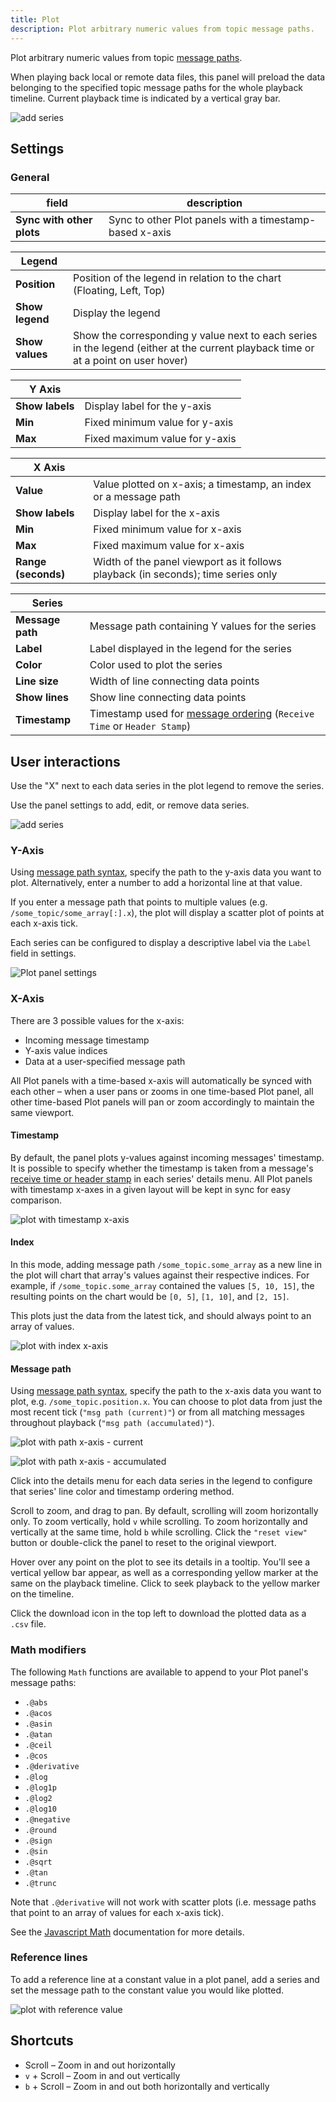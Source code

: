 ```yaml
---
title: Plot
description: Plot arbitrary numeric values from topic message paths.
---
```


Plot arbitrary numeric values from topic [message paths](/docs/visualization/message-path-syntax).

When playing back local or remote data files, this panel will preload the data belonging to the specified topic message paths for the whole playback timeline. Current playback time is indicated by a vertical gray bar.

![add series](/img/docs/visualization/panels/plot/panel.webp)

## Settings

### General

| field                     | description                                             |
| ------------------------- | ------------------------------------------------------- |
| **Sync with other plots** | Sync to other Plot panels with a timestamp-based x-axis |

| Legend          |                                                                                                                                    |
| --------------- | ---------------------------------------------------------------------------------------------------------------------------------- |
| **Position**    | Position of the legend in relation to the chart (Floating, Left, Top)                                                              |
| **Show legend** | Display the legend                                                                                                                 |
| **Show values** | Show the corresponding y value next to each series in the legend (either at the current playback time or at a point on user hover) |

| Y Axis          |                                |
| --------------- | ------------------------------ |
| **Show labels** | Display label for the y-axis   |
| **Min**         | Fixed minimum value for y-axis |
| **Max**         | Fixed maximum value for y-axis |

| X Axis              |                                                                                   |
| ------------------- | --------------------------------------------------------------------------------- |
| **Value**           | Value plotted on x-axis; a timestamp, an index or a message path                  |
| **Show labels**     | Display label for the x-axis                                                      |
| **Min**             | Fixed minimum value for x-axis                                                    |
| **Max**             | Fixed maximum value for x-axis                                                    |
| **Range (seconds)** | Width of the panel viewport as it follows playback (in seconds); time series only |

| Series           |                                                                                                                         |
| ---------------- | ----------------------------------------------------------------------------------------------------------------------- |
| **Message path** | Message path containing Y values for the series                                                                         |
| **Label**        | Label displayed in the legend for the series                                                                            |
| **Color**        | Color used to plot the series                                                                                           |
| **Line size**    | Width of line connecting data points                                                                                    |
| **Show lines**   | Show line connecting data points                                                                                        |
| **Timestamp**    | Timestamp used for [message ordering](/docs/visualization/playback#message-ordering) (`Receive Time` or `Header Stamp`) |

## User interactions

Use the "X" next to each data series in the plot legend to remove the series.

Use the panel settings to add, edit, or remove data series.

![add series](/img/docs/visualization/panels/plot/add-series.webp)

### Y-Axis

Using [message path syntax](/docs/visualization/message-path-syntax), specify the path to the y-axis data you want to plot. Alternatively, enter a number to add a horizontal line at that value.

If you enter a message path that points to multiple values (e.g. `/some_topic/some_array[:].x`), the plot will display a scatter plot of points at each x-axis tick.

Each series can be configured to display a descriptive label via the `Label` field in settings.

![Plot panel settings](/img/docs/visualization/panels/plot/settings.webp)

### X-Axis

There are 3 possible values for the x-axis:

- Incoming message timestamp
- Y-axis value indices
- Data at a user-specified message path

All Plot panels with a time-based x-axis will automatically be synced with each other – when a user pans or zooms in one time-based Plot panel, all other time-based Plot panels will pan or zoom accordingly to maintain the same viewport.

#### Timestamp

By default, the panel plots y-values against incoming messages' timestamp. It is possible to specify whether the timestamp is taken from a message's [receive time or header stamp](/docs/visualization/playback#message-ordering) in each series' details menu. All Plot panels with timestamp x-axes in a given layout will be kept in sync for easy comparison.

![plot with timestamp x-axis](/img/docs/visualization/panels/plot/x-axis/timestamp.webp)

#### Index

In this mode, adding message path `/some_topic.some_array` as a new line in the plot will chart that array's values against their respective indices. For example, if `/some_topic.some_array` contained the values `[5, 10, 15]`, the resulting points on the chart would be `[0, 5]`, `[1, 10]`, and `[2, 15]`.

This plots just the data from the latest tick, and should always point to an array of values.

![plot with index x-axis](/img/docs/visualization/panels/plot/x-axis/index.webp)

#### Message path

Using [message path syntax](/docs/visualization/message-path-syntax), specify the path to the x-axis data you want to plot, e.g. `/some_topic.position.x`. You can choose to plot data from just the most recent tick (`"msg path (current)"`) or from all matching messages throughout playback (`"msg path (accumulated)"`).

![plot with path x-axis - current](/img/docs/visualization/panels/plot/x-axis/path-current.webp)

![plot with path x-axis - accumulated](/img/docs/visualization/panels/plot/x-axis/path-accumulated.webp)

Click into the details menu for each data series in the legend to configure that series' line color and timestamp ordering method.

Scroll to zoom, and drag to pan. By default, scrolling will zoom horizontally only. To zoom vertically, hold `v` while scrolling. To zoom horizontally and vertically at the same time, hold `b` while scrolling. Click the `"reset view"` button or double-click the panel to reset to the original viewport.

Hover over any point on the plot to see its details in a tooltip. You'll see a vertical yellow bar appear, as well as a corresponding yellow marker at the same on the playback timeline. Click to seek playback to the yellow marker on the timeline.

Click the download icon in the top left to download the plotted data as a `.csv` file.

### Math modifiers

The following `Math` functions are available to append to your Plot panel's message paths:

- `.@abs`
- `.@acos`
- `.@asin`
- `.@atan`
- `.@ceil`
- `.@cos`
- `.@derivative`
- `.@log`
- `.@log1p`
- `.@log2`
- `.@log10`
- `.@negative`
- `.@round`
- `.@sign`
- `.@sin`
- `.@sqrt`
- `.@tan`
- `.@trunc`

Note that `.@derivative` will not work with scatter plots (i.e. message paths that point to an array of values for each x-axis tick).

See the [Javascript Math](https://developer.mozilla.org/en-US/docs/Web/JavaScript/Reference/Global_Objects/Math) documentation for more details.

### Reference lines

To add a reference line at a constant value in a plot panel, add a series and set the message path to the constant value you would like plotted.

![plot with reference value](/img/docs/visualization/panels/plot/reference-plot.webp)

## Shortcuts

- Scroll – Zoom in and out horizontally
- `v` + Scroll – Zoom in and out vertically
- `b` + Scroll – Zoom in and out both horizontally and vertically
